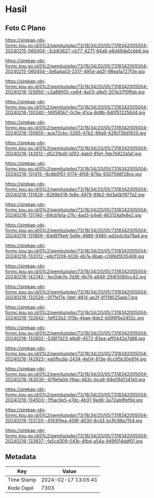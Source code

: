 # Hasil

## Foto C Plano

https://sirekap-obj-formc.kpu.go.id/01c2/pemilu/pdpr/73/18/34/20/05/7318342005004-20240215-060004--3cb83627-cb77-4271-84a8-e6d46da0cbb6.jpg

https://sirekap-obj-formc.kpu.go.id/01c2/pemilu/pdpr/73/18/34/20/05/7318342005004-20240215-060454--3e6a4a03-2317-495d-ad2f-98ea1a727f3e.jpg

https://sirekap-obj-formc.kpu.go.id/01c2/pemilu/pdpr/73/18/34/20/05/7318342005004-20240216-125950--c2a89005-ce64-4a03-a9e5-207e37f0ffbb.jpg

https://sirekap-obj-formc.kpu.go.id/01c2/pemilu/pdpr/73/18/34/20/05/7318342005004-20240216-130340--f49585b7-0c5e-41ca-9d8b-6d0f512256d4.jpg

https://sirekap-obj-formc.kpu.go.id/01c2/pemilu/pdpr/73/18/34/20/05/7318342005004-20240216-130655--ace72cbc-5265-47b2-89a9-42fb739d1920.jpg

https://sirekap-obj-formc.kpu.go.id/01c2/pemilu/pdpr/73/18/34/20/05/7318342005004-20240216-142612--d5231bd0-b5f2-4ab0-81e1-7eb7b922a1a1.jpg

https://sirekap-obj-formc.kpu.go.id/01c2/pemilu/pdpr/73/18/34/20/05/7318342005004-20240216-131415--6c8b0f51-0174-4f58-879a-9307566f28ce.jpg

https://sirekap-obj-formc.kpu.go.id/01c2/pemilu/pdpr/73/18/34/20/05/7318342005004-20240216-131628--8269b519-fe8e-4979-89b2-6d3a0b1977e2.jpg

https://sirekap-obj-formc.kpu.go.id/01c2/pemilu/pdpr/73/18/34/20/05/7318342005004-20240216-131740--69cb1b1a-21fc-4ad3-b4e6-463124afe8e2.jpg

https://sirekap-obj-formc.kpu.go.id/01c2/pemilu/pdpr/73/18/34/20/05/7318342005004-20240216-131859--6dd976e6-5e9e-4886-9480-ad2edc9a79a4.jpg

https://sirekap-obj-formc.kpu.go.id/01c2/pemilu/pdpr/73/18/34/20/05/7318342005004-20240216-132012--e6cf1209-b128-4b7a-8bab-c099d1835469.jpg

https://sirekap-obj-formc.kpu.go.id/01c2/pemilu/pdpr/73/18/34/20/05/7318342005004-20240216-142742--1ec0de7e-7d36-4b74-a849-294f3080cc42.jpg

https://sirekap-obj-formc.kpu.go.id/01c2/pemilu/pdpr/73/18/34/20/05/7318342005004-20240216-132526--0f7fe17e-1def-4814-ae2f-91118025aeb7.jpg

https://sirekap-obj-formc.kpu.go.id/01c2/pemilu/pdpr/73/18/34/20/05/7318342005004-20240216-132642--1eff22b2-015b-4bae-8de2-b599f5e2452c.jpg

https://sirekap-obj-formc.kpu.go.id/01c2/pemilu/pdpr/73/18/34/20/05/7318342005004-20240216-132802--538f7d23-e6d9-4572-83ea-aff0442e7d66.jpg

https://sirekap-obj-formc.kpu.go.id/01c2/pemilu/pdpr/73/18/34/20/05/7318342005004-20240216-142923--ea5fbcbb-2434-4e04-813e-6cc95b30e914.jpg

https://sirekap-obj-formc.kpu.go.id/01c2/pemilu/pdpr/73/18/34/20/05/7318342005004-20240216-143030--978efa04-f9ae-483c-bca9-94e09d1341e0.jpg

https://sirekap-obj-formc.kpu.go.id/01c2/pemilu/pdpr/73/18/34/20/05/7318342005004-20240216-134503--1f5ac0e5-e7dc-4b31-9ed8-3a72ab9fef9d.jpg

https://sirekap-obj-formc.kpu.go.id/01c2/pemilu/pdpr/73/18/34/20/05/7318342005004-20240216-133720--4193f9ea-458f-4030-8cd3-bcffc88a7f54.jpg

https://sirekap-obj-formc.kpu.go.id/01c2/pemilu/pdpr/73/18/34/20/05/7318342005004-20240216-133837--fa5cd309-041b-4fbd-a54a-949f914ddf01.jpg


## Metadata

| Key        | Value               |
| ---------- | ------------------- |
| Time Stamp | 2024-02-17 13:05:41 |
| Kode Dapil | 7303                |



